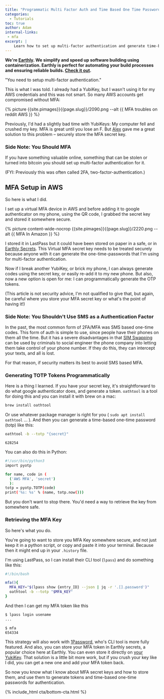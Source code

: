 ```yaml
---
title: "Programmatic Multi Factor Auth and Time Based One Time Passwords"
categories:
  - Tutorials
toc: true
author: Adam
internal-links:
 - mfa
excerpt: |
    Learn how to set up multi-factor authentication and generate time-based one-time passwords programmatically using MFA secret keys. Discover different methods for securely storing and retrieving MFA keys, including using LastPass, 1Password, Earthly secrets, or even your YubiKey.
---
```

**We're [Earthly](https://earthly.dev/). We simplify and speed up software building using containerization. Earthly is perfect for automating your build processes and ensuring reliable builds. [Check it out](/).**

"You need to setup multi-factor authentication."

This is what I was told. I already had a YubiKey, but I wasn't using it for my AWS credentials and this was not smart. So many AWS accounts get compromised without MFA:

<div class="wide">
{% picture {{site.pimages}}{{page.slug}}/2090.png --alt {{ MFA troubles on reddit AWS }} %}
</div>

Previously, I'd had a slightly bad time with YubiKeys: My computer fell and crushed my key. MFA is great until you lose an F. But [Alex](/blog/authors/alex/) gave me a great solution to this problem – securely store the MFA secret key.

<div class="notice--info">

### Side Note: You Should MFA

If you have something valuable online, something that can be stolen or turned into bitcoin you should set up multi-factor authentication for it.

(FYI: Previously this was often called 2FA, two-factor-authentication.)
</div>

## MFA Setup in AWS

So here is what I did.

I set up a virtual MFA device in AWS and before adding it to google authenticator on my phone, using the QR code, I grabbed the secret key and stored it somewhere secure.  

{% picture content-wide-nocrop {{site.pimages}}{{page.slug}}/2220.png --alt {{ MFA In Amazon }} %}

I stored it in LastPass but it could have been stored on paper in a safe, or in [Earthly Secrets](https://docs.earthly.dev/docs/guides/cloud-secrets). This Virtual MFA secret key needs to be treated securely because anyone with it can generate the one-time-passwords that I'm using for multi-factor authentication.

Now if I break another YubiKey, or brick my phone, I can always generate codes using the secret key, or easily re-add it to my new phone. But also, now a new option is open for me: I can programmatically generate the OTP tokens.

(This article is not security advice, I'm not qualified to give that, but again, be careful where you store your MFA secret key or what's the point of having it!)

<div class="notice--info">

### Side Note: You Shouldn't Use SMS as a Authentication Factor

In the past, the most common form of 2FA/MFA was SMS based one-time codes. This form of auth is simple to use, since people have their phones on them all the time. But it has a severe disadvantages in that [SIM Swapping](https://blog.mozilla.org/en/internet-culture/mozilla-explains/mozilla-explains-sim-swapping/) can be used by criminals to social engineer the phone company into letting them take control of your phone number. If they do this, they can intercept your texts, and all is lost.

For that reason, if security matters its best to avoid SMS based MFA.
</div>

### Generating TOTP Tokens Programmatically

Here is a thing I learned. If you have your secret key, it's straightforward to do what google authenticator does, and generate a token. `oathtool` is a tool for doing this and you can install it with brew on a mac:

~~~{.bash caption=">_"}
brew install oathtool
~~~

Or use whatever package manager is right for you ( `sudo apt install oathtool` ... ). And then you can generate a time-based one-time password (totp) like this:

~~~{.bash caption=">_"}
oathtool -b --totp "{secret}"
~~~

~~~{.merge-code}
628254
~~~

You can also do this in Python:

~~~{.bash caption=">_"}
#!/usr/bin/python3
import pyotp

for name, code in (
  ('AWS MFA', 'secret')
  ): 
totp = pyotp.TOTP(code)
print('%s: %s' % (name, totp.now()))
~~~

But you don't want to stop there. You'd need a way to retrieve the key from somewhere safe.

### Retrieving the MFA Key

So here's what you do.

You're going to want to store you MFA Key somewhere secure, and not just keep it in a python script, or copy and paste it into your terminal. Because then it might end up in your `.history` file.

I'm using LastPass, so I can install their CLI tool (`lpass`) and do something like this:

~~~{.bash caption="mfa.sh"}
#!/bin/bash

mfa(){
  MFA_KEY="$(lpass show {entry_ID} --json | jq -r '.[].password')"
  oathtool -b --totp "$MFA_KEY"
}
~~~

And then I can get my MFA token like this

~~~{.bash caption=">_"}
$ lpass login usename 
...
~~~

~~~{.bash .merge-code caption=">_"}
$ mfa
654334
~~~

This strategy will also work with [1Password](https://app-updates.agilebits.com/product_history/CLI2), who's CLI tool is more fully featured. And also, you can store your MFA token in Earthly secrets, a popular choice here at Earthly. You can even store it directly on [your YukiKey](https://scalesec.com/blog/why-your-yubikey-wont-work-with-aws-cli/). That solution is a little bit more work, but if you crush your key like I did, you can get a new one and add your MFA token back.

So now you know what I know about MFA secret keys and how to store them, and use them to generate tokens and time-based one-time passwords for authentication.

{% include_html cta/bottom-cta.html %}
